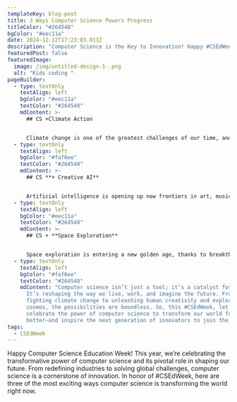 ```yaml
---
templateKey: blog-post
title: 3 Ways Computer Science Powers Progress
titleColor: "#264548"
bgColor: "#eec11a"
date: 2024-12-12T17:23:03.011Z
description: "Computer Science is the Key to Innovation! Happy #CSEdWeek."
featuredPost: false
featuredImage:
  image: /img/untitled-design-1-.png
  alt: "Kids coding "
pageBuilder:
  - type: textOnly
    textAlign: left
    bgColor: "#eec11a"
    textColor: "#264548"
    mdContent: >-
      ## CS +Climate Action


      Climate change is one of the greatest challenges of our time, and computer science is playing a crucial role in addressing it. Advances in machine learning and data modeling are helping scientists predict the effects of climate change with greater accuracy, while also enabling the development of smart energy grids that optimize electricity use and reduce waste. Computer science is also central to innovations in renewable energy—from improving the efficiency of solar panels to creating AI-driven wind turbine networks that adjust dynamically to changing weather patterns.
  - type: textOnly
    textAlign: left
    bgColor: "#faf6ee"
    textColor: "#264548"
    mdContent: >-
      ## CS **+ Creative AI**


      Artificial intelligence is opening up new frontiers in art, music, and storytelling. Tools like generative AI are empowering creators to produce stunning visual artwork, compose symphonies, and even write compelling narratives. For example, AI models are now being used in film production to generate realistic special effects, storyboard scenes, and even suggest plotlines. In music, platforms like AIVA (Artificial Intelligence Virtual Artist) allow composers to collaborate with AI to produce original works. These tools don’t just enhance creativity—they democratize it, making powerful artistic tools accessible to people who might not have formal training.
  - type: textOnly
    textAlign: left
    bgColor: "#eec11a"
    textColor: "#264548"
    mdContent: >-
      ## CS + **Space Exploration**


      Space exploration is entering a new golden age, thanks to breakthroughs in computer science. From powering autonomous rovers on Mars to managing massive amounts of data from space telescopes, computer science is the backbone of modern space missions. AI and machine learning are now being used to identify exoplanets, map asteroid trajectories, and even plan missions to distant wmoons and planets. Closer to home, satellite technology driven by computer science is revolutionizing how we monitor Earth, providing critical data for everything from disaster response to agriculture.
  - type: textOnly
    textAlign: left
    bgColor: "#faf6ee"
    textColor: "#264548"
    mdContent: "Computer science isn’t just a tool; it’s a catalyst for progress.
      It’s reshaping the way we live, work, and imagine the future. From
      fighting climate change to unleashing human creativity and exploring the
      cosmos, the possibilities are boundless. So, this #CSEdWeek, let’s
      celebrate the power of computer science to transform our world for the
      better—and inspire the next generation of innovators to join the journey!"
tags:
  - CSEdWeek
---
```

Happy Computer Science Education Week! This year, we’re celebrating the transformative power of computer science and its pivotal role in shaping our future. From redefining industries to solving global challenges, computer science is a cornerstone of innovation. In honor of #CSEdWeek, here are three of the most exciting ways computer science is transforming the world right now.